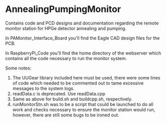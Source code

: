 # AnnealingPumpingMonitor
Contains code and PCD designs and documentation regarding the remote monitor station for HPGe detector annealing and pumping.

In PAMonitor_Interface_Board you'll find the Eagle CAD design files for the PCB. 

In RaspberryPi_Code you'll find the home directory of the webserver which contains all the code necessary to run the monitor system.

Some notes:
1) The UUGear library included here must be used, there were some lines of code which needed to be commented out to tame excessive messages to the system logs.
2) readData.c is deprecated. Use readData.cpp
3) Same as above for build.sh and buildcpp.sh, respectively.
4) runMonitorStn.sh was to be a script that could be launched to do all work and checks necessary to ensure the monitor station would run, however, there are still some bugs to be ironed out.
